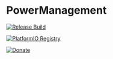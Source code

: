 # PowerManagement
[![Release Build](https://github.com/paclema/PowerManagement/actions/workflows/release.yml/badge.svg)](https://github.com/paclema/PowerManagement/actions/workflows/release.yml)

[![PlatformIO Registry](https://badges.registry.platformio.org/packages/paclema/library/PowerManagement.svg?version=0.2.0)](https://registry.platformio.org/libraries/paclema/PowerManagement)

[![Donate](https://img.shields.io/badge/Donate-PayPal-blue.svg?color=yellow)](https://www.paypal.com/donate/?business=8PXZ598XDGAS2&no_recurring=0&currency_code=EUR&source=url)